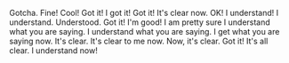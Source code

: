 Gotcha.
Fine!
Cool! Got it!
I got it!
Got it!
It's clear now.
OK! I understand!
I understand.
Understood.
Got it! I'm good!
I am pretty sure I understand what you are saying.
I understand what you are saying.
I get what you are saying now.
It's clear.
It's clear to me now.
Now, it's clear.
Got it!
It's all clear.
I understand now!
